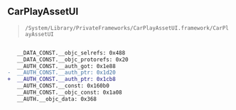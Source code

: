 ## CarPlayAssetUI

> `/System/Library/PrivateFrameworks/CarPlayAssetUI.framework/CarPlayAssetUI`

```diff

   __DATA_CONST.__objc_selrefs: 0x488
   __DATA_CONST.__objc_protorefs: 0x20
   __AUTH_CONST.__auth_got: 0x1e88
-  __AUTH_CONST.__auth_ptr: 0x1d20
+  __AUTH_CONST.__auth_ptr: 0x1cb8
   __AUTH_CONST.__const: 0x160b0
   __AUTH_CONST.__objc_const: 0x1a08
   __AUTH.__objc_data: 0x368

```
